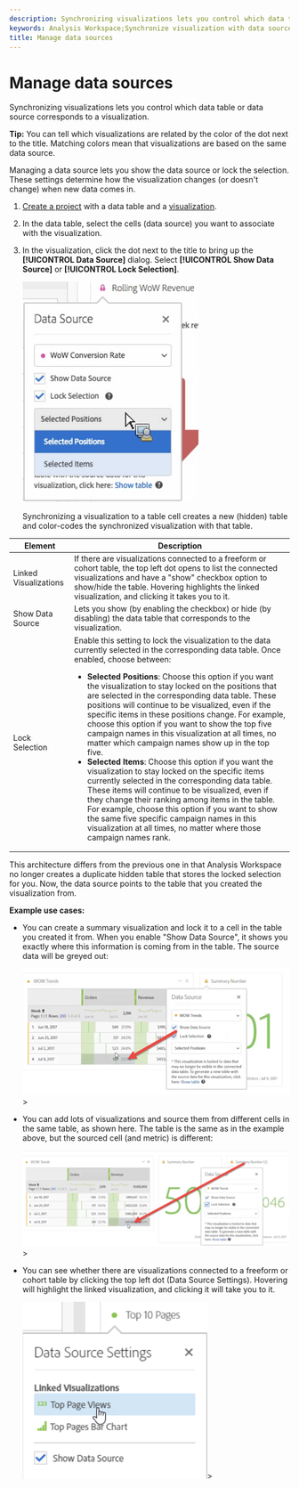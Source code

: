 ```yaml
---
description: Synchronizing visualizations lets you control which data table or data source corresponds to a visualization.
keywords: Analysis Workspace;Synchronize visualization with data source
title: Manage data sources
---
```


# Manage data sources

Synchronizing visualizations lets you control which data table or data source corresponds to a visualization.

 **Tip:** You can tell which visualizations are related by the color of the dot next to the title. Matching colors mean that visualizations are based on the same data source.

Managing a data source lets you show the data source or lock the selection. These settings determine how the visualization changes (or doesn't change) when new data comes in.

1. [Create a project](/help/analysis-workspace/build-workspace-project/t-freeform-project.md) with a data table and a [visualization](/help/analysis-workspace/visualizations/freeform-analysis-visualizations.md).
1. In the data table, select the cells (data source) you want to associate with the visualization.
1. In the visualization, click the dot next to the title to bring up the **[!UICONTROL Data Source]** dialog. Select **[!UICONTROL Show Data Source]** or **[!UICONTROL Lock Selection]**.

   ![](assets/manage-data-source.png)

   Synchronizing a visualization to a table cell creates a new (hidden) table and color-codes the synchronized visualization with that table.

| Element | Description |
|--- |--- |
|Linked Visualizations|If there are visualizations connected to a freeform or cohort table, the top left dot opens to list the connected visualizations and have a "show" checkbox option to show/hide the table.  Hovering highlights the linked visualization, and clicking it takes you to it.|
|Show Data Source|Lets you show (by enabling the checkbox) or hide (by disabling) the data table that corresponds to the visualization.|
|Lock Selection|Enable this setting to lock the visualization to the data currently selected in the corresponding data table. Once enabled, choose between:  <ul><li>**Selected Positions**: Choose this option if you want the visualization to stay locked on the positions that are selected in the corresponding data table. These positions will continue to be visualized, even if the specific items in these positions change. For example, choose this option if you want to show the top five campaign names in this visualization at all times, no matter which campaign names show up in the top five.</li> <li>**Selected Items**: Choose this option if you want the visualization to stay locked on the specific items currently selected in the corresponding data table. These items will continue to be visualized, even if they change their ranking among items in the table. For example, choose this option if you want to show the same five specific campaign names in this visualization at all times, no matter where those campaign names rank.</li></ul>|

This architecture differs from the previous one in that Analysis Workspace no longer creates a duplicate hidden table that stores the locked selection for you. Now, the data source points to the table that you created the visualization from.

**Example use cases:** 

* You can create a summary visualization and lock it to a cell in the table you created it from. When you enable "Show Data Source", it shows you exactly where this information is coming from in the table. The source data will be greyed out: 

  ![](assets/data-source2.png)>
* You can add lots of visualizations and source them from different cells in the same table, as shown here. The table is the same as in the example above, but the sourced cell (and metric) is different: 

  ![](assets/data-source3.png)>
* You can see whether there are visualizations connected to a freeform or cohort table by clicking the top left dot (Data Source Settings). Hovering will highlight the linked visualization, and clicking it will take you to it.

  ![](assets/linked-visualizations.png)>
